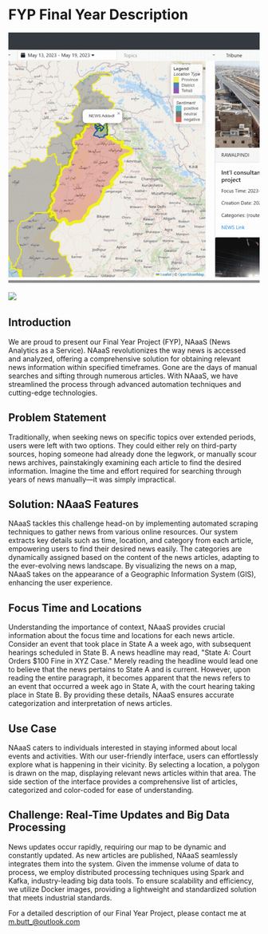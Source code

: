 # FYP Final Year Description
![Live Demo](Demo.gif)

![](Images/Demo.jpg)
## Introduction
We are proud to present our Final Year Project (FYP), NAaaS (News Analytics as a Service). NAaaS revolutionizes the way news is accessed and analyzed, offering a comprehensive solution for obtaining relevant news information within specified timeframes. Gone are the days of manual searches and sifting through numerous articles. With NAaaS, we have streamlined the process through advanced automation techniques and cutting-edge technologies.

## Problem Statement
Traditionally, when seeking news on specific topics over extended periods, users were left with two options. They could either rely on third-party sources, hoping someone had already done the legwork, or manually scour news archives, painstakingly examining each article to find the desired information. Imagine the time and effort required for searching through years of news manually—it was simply impractical.

## Solution: NAaaS Features
NAaaS tackles this challenge head-on by implementing automated scraping techniques to gather news from various online resources. Our system extracts key details such as time, location, and category from each article, empowering users to find their desired news easily. The categories are dynamically assigned based on the content of the news articles, adapting to the ever-evolving news landscape. By visualizing the news on a map, NAaaS takes on the appearance of a Geographic Information System (GIS), enhancing the user experience.

## Focus Time and Locations
Understanding the importance of context, NAaaS provides crucial information about the focus time and locations for each news article. Consider an event that took place in State A a week ago, with subsequent hearings scheduled in State B. A news headline may read, "State A: Court Orders $100 Fine in XYZ Case." Merely reading the headline would lead one to believe that the news pertains to State A and is current. However, upon reading the entire paragraph, it becomes apparent that the news refers to an event that occurred a week ago in State A, with the court hearing taking place in State B. By providing these details, NAaaS ensures accurate categorization and interpretation of news articles.

## Use Case
NAaaS caters to individuals interested in staying informed about local events and activities. With our user-friendly interface, users can effortlessly explore what is happening in their vicinity. By selecting a location, a polygon is drawn on the map, displaying relevant news articles within that area. The side section of the interface provides a comprehensive list of articles, categorized and color-coded for ease of understanding.

## Challenge: Real-Time Updates and Big Data Processing
News updates occur rapidly, requiring our map to be dynamic and constantly updated. As new articles are published, NAaaS seamlessly integrates them into the system. Given the immense volume of data to process, we employ distributed processing techniques using Spark and Kafka, industry-leading big data tools. To ensure scalability and efficiency, we utilize Docker images, providing a lightweight and standardized solution that meets industrial standards.

For a detailed description of our Final Year Project, please contact me at m.butt_@outlook.com

